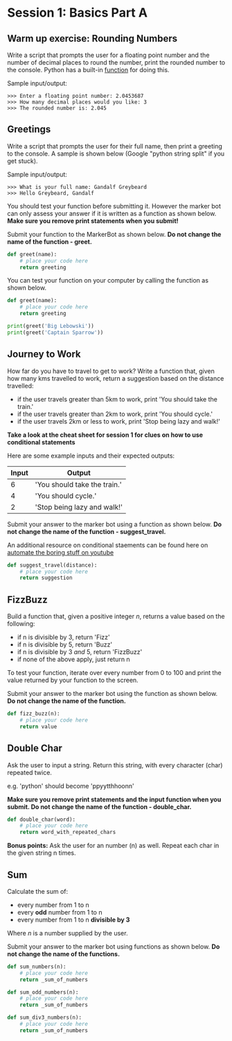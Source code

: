 # Session 1: Basics Part A

## Warm up exercise: Rounding Numbers
Write a script that prompts the user for a floating point number and the number of decimal places to round the number, print the rounded number to the console. Python has a built-in [function](https://docs.python.org/3/library/functions.html#round) for doing this.

Sample input/output:
```
>>> Enter a floating point number: 2.0453687
>>> How many decimal places would you like: 3
>>> The rounded number is: 2.045
```

## Greetings
Write a script that prompts the user for their full name, then print a greeting to the console. A sample is shown below (Google "python string split" if you get stuck).

Sample input/output:
```
>>> What is your full name: Gandalf Greybeard
>>> Hello Greybeard, Gandalf
```

You should test your function before submitting it. However the marker bot can only assess your answer if it is written as a function as shown below. __Make sure you remove print statements when you submit!__

Submit your function to the MarkerBot as shown below. __Do not change the name of the function - greet.__

```py
def greet(name):
    # place your code here
    return greeting
```

You can test your function on your computer by calling the function as shown below.

```py
def greet(name):
    # place your code here
    return greeting

print(greet('Big Lebowski'))
print(greet('Captain Sparrow'))
```

## Journey to Work

How far do you have to travel to get to work? Write a function that, given how many kms travelled to work, return a suggestion based on the distance travelled:

- if the user travels greater than 5km to work, print 'You should take the train.'
- if the user travels greater than 2km to work, print 'You should cycle.'
- if the user travels 2km or less to work, print 'Stop being lazy and walk!'

__Take a look at the cheat sheet for session 1 for clues on how to use conditional statements__

Here are some example inputs and their expected outputs:

|Input|Output|
|-----|------|
|6|'You should take the train.'|
|4|'You should cycle.'|
|2|'Stop being lazy and walk!'|

Submit your answer to the marker bot using a function as shown below. __Do not change the name of the function - suggest_travel.__

An additional resource on conditional staements can be found here on [automate the boring stuff on youtube](https://www.youtube.com/watch?v=lWeCgEbk-Ro&feature=youtu.be)

```py
def suggest_travel(distance):
    # place your code here
    return suggestion
```

## FizzBuzz

Build a function that, given a positive integer *n*, returns a value based on the following:

- if n is divisible by 3, return 'Fizz'
- if n is divisible by 5, return 'Buzz'
- if n is divisible by 3 *and* 5, return 'FizzBuzz'
- if none of the above apply, just return n

To test your function, iterate over every number from 0 to 100 and print the value returned by your function to the screen.

Submit your answer to the marker bot using the function as shown below. __Do not change the name of the function.__

```py
def fizz_buzz(n):
    # place your code here
    return value
```

## Double Char

Ask the user to input a string. Return this string, with every character (char) repeated twice.

e.g. 'python' should become 'ppyytthhoonn'

__Make sure you remove print statements and the input function when you submit. Do not change the name of the function - double_char.__

```py
def double_char(word):
    # place your code here
    return word_with_repeated_chars
```


**Bonus points:** Ask the user for an number (n) as well. Repeat each char in the given string n times.

## Sum

Calculate the sum of:

- every number from 1 to n
- every **odd** number from 1 to n
- every number from 1 to n **divisible by 3**

Where *n* is a number supplied by the user.

Submit your answer to the marker bot using functions as shown below. __Do not change the name of the functions.__

```py
def sum_numbers(n):
    # place your code here
    return _sum_of_numbers
```

```py
def sum_odd_numbers(n):
    # place your code here
    return _sum_of_numbers
```

```py
def sum_div3_numbers(n):
    # place your code here
    return _sum_of_numbers
```
